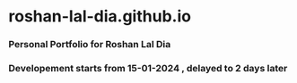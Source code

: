 # roshan-lal-dia.github.io
### Personal Portfolio for Roshan Lal Dia

### Developement starts from 15-01-2024 , delayed to 2 days later 
